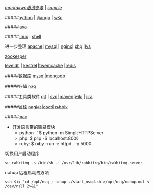 *[markdown语法参考](markdown)*  |  *[sample](samplemarkdown)*

#####[python](python)  | [django](django) | [w3c](w3c)

#####[java](java)

#####[linux](linux) | [shell](shell)

进一步整理
[apache](apache)| [mysql](mysql) | [nginx](nginx)| [php](php) |[lvs](lvs)

[zookeeper](zookeeper) 

[leveldb](leveldb) | [kestrel](kestrel) |[twemcache](twemcache) |[redis](redis)

#####数据库
[mysql](mysql)|[mongodb](mongodb)


#####存储
[nsq](nsq)

#####工具类软件
[git](git) | [svn](svn) |[maven](maven)|[wiki](wiki) | [jira](jira) 

#####监控
[nagios](nagios)|[cacti](cacit)|[zabbix](zabbix)

#####[mac](mac)


- 开发语言带的简易模块
    - python ：$ python -m SimpleHTTPServer
    - php: $ php -S localhost:8000
    - ruby: $ ruby -run -e httpd . -p 5000

切换用户启动程序

`su rabbitmq -s /bin/sh -c /usr/lib/rabbitmq/bin/rabbitmq-server`

nohup  远程启动的方法

`ssh $ip "cd /opt/nsq ; nohup ./start_nsqd.sh >/opt/nsq/nohup.out < /dev/null 2>&1"`
